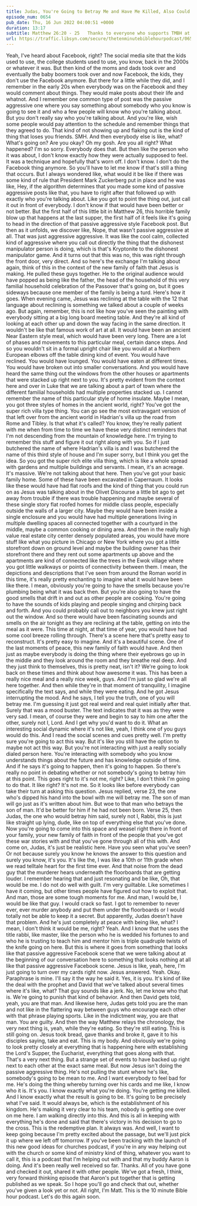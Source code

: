 ```yaml
---
title: Judas, You're Going to Betray Me and Have Me Killed, Also Could You Pass the Bread Andrew
episode_num: 0654
pub_date: Thu, 16 Jun 2022 04:00:51 +0000
duration: 13:17
subtitle: Matthew 26:20 - 25   Thanks to everyone who supports TMBH at  You're the reason we can all do this together!  Music written and performed by .
url: https://traffic.libsyn.com/secure/thetenminutebiblehourpodcast/0654_-_Judas_Youre_Going_to_Betray_Me_and_Have_Me_Killed_Also_Could_You_Pass_the_Bread_Andrew.mp3
---
```


 Yeah, I've heard about Facebook, right? The social media site that the kids used to use, the college students used to use, you know, back in the 2000s or whatever it was. But then kind of the moms and dads took over and eventually the baby boomers took over and now Facebook, the kids, they don't use the Facebook anymore. But there for a little while they did, and I remember in the early 20s when everybody was on the Facebook and they would comment about things. They would make posts about their life and whatnot. And I remember one common type of post was the passive aggressive one where you say something about somebody who you know is going to see it and who a few people will know who you're talking about. But you don't really say who you're talking about. And you're like, wish some people would pay attention to the schedule and remember things that they agreed to do. That kind of not showing up and flaking out is the kind of thing that loses you friends. SMH. And then everybody else is like, what? What's going on? Are you okay? Oh my gosh. Are you all right? What happened? I'm so sorry. Everybody does that. But then like the person who it was about, I don't know exactly how they were actually supposed to feel. It was a technique and hopefully that's worn off. I don't know. I don't do the Facebook thing anymore. So you'll have to let me know if that's still a thing that occurs. But I always wondered like, what would it be like if there was some kind of rule that President Mark Zuckerberg put in place and he was like, Hey, if the algorithm determines that you made some kind of passive aggressive posts like that, you have to right after that followed up with exactly who you're talking about. Like you got to point the thing out, just call it out in front of everybody. I don't know if that would have been better or not better. But the first half of this little bit in Matthew 26, this horrible family blow up that happens at the last supper, the first half of it feels like it's going to head in the direction of that passive aggressive style Facebook post. But then as it unfolds, we discover like, Nope, that wasn't passive aggressive at all. That was just aggressive aggressive. It was like the cool calm, collected kind of aggressive where you call out directly the thing that the dishonest manipulator person is doing, which is that's Kryptonite to the dishonest manipulator game. And it turns out that this was no, this was right through the front door, very direct. And so here's the exchange I'm talking about again, think of this in the context of the new family of faith that Jesus is making. He pulled these guys together. He to the original audience would have popped as being like the father, the head of the household of this very familial household celebration of the Passover that's going on, but it goes sideways because one member of the family is being a turd. Here's how it goes. When evening came, Jesus was reclining at the table with the 12 that language about reclining is something we talked about a couple of weeks ago. But again, remember, this is not like how you've seen the painting with everybody sitting at a big long board meeting table. And they're all kind of looking at each other up and down the way facing in the same direction. It wouldn't be like that famous work of art at all. It would have been an ancient Near Eastern style meal, which would have been very long. There are a lot of phases and movements to this particular meal, certain dance steps. And so you wouldn't sit in a formal upright chair like you would at a Northern European elbows off the table dining kind of event. You would have reclined. You would have lounged. You would have eaten at different times. You would have broken out into smaller conversations. And you would have heard the same thing out the windows from the other houses or apartments that were stacked up right next to you. It's pretty evident from the context here and over in Luke that we are talking about a part of town where the different familial households had multiple properties stacked up. I cannot remember the name of this particular style of home insulate. Maybe I mean, you got three styles of homes in the ancient world, right? You've got the super rich villa type thing. You can go see the most extravagant version of that left over from the ancient world in Hadrian's villa up the road from Rome and Tibley. Is that what it's called? You know, they're really patient with me when from time to time we have these very distinct reminders that I'm not descending from the mountain of knowledge here. I'm trying to remember this stuff and figure it out right along with you. So if I just butchered the name of where Hadrian's villa is and I was butchered the name of this third style of house and I'm super sorry, but I think you get the idea. So you got the super rich elite villa thing, which is like a whole spread with gardens and multiple buildings and servants. I mean, it's an acreage. It's massive. We're not talking about that here. Then you've got your basic family home. Some of these have been excavated in Capernaum. It looks like these would have had flat roofs and the kind of thing that you could run on as Jesus was talking about in the Olivet Discourse a little bit ago to get away from trouble if there was trouble happening and maybe several of these single story flat roofed homes for middle class people, especially outside the walls of a larger city. Maybe they would have been inside a single enclosure and you would have had multiple generations living in multiple dwelling spaces all connected together with a courtyard in the middle, maybe a common cooking or dining area. And then in the really high value real estate city center densely populated areas, you would have more stuff like what you picture in Chicago or New York where you got a little storefront down on ground level and maybe the building owner has their storefront there and they rent out some apartments up above and the apartments are kind of connected like the trees in the Ewok village where you got little walkways or points of connectivity between them. I mean, the depictions and descriptions that I've seen from around the Roman world in this time, it's really pretty enchanting to imagine what it would have been like there. I mean, obviously you're going to have the smells because you're plumbing being what it was back then. But you're also going to have the good smells that drift in and out as other people are cooking. You're going to have the sounds of kids playing and people singing and chirping back and forth. And you could probably call out to neighbors you knew just right out the window. And so there would have been fascinating sounds and smells on the air tonight as they are reclining at the table, getting on into the meal as it were. This time at night, at that time of year, you would have had some cool breeze rolling through. There's a scene here that's pretty easy to reconstruct. It's pretty easy to imagine. And it's a beautiful scene. One of the last moments of peace, this new family of faith would have. And then just as maybe everybody is doing the thing where their eyebrows go up in the middle and they look around the room and they breathe real deep. And they just think to themselves, this is pretty neat, isn't it? We're going to look back on these times and think about how awesome it was. This has been a really nice meal and a really nice week, guys. And I'm just so glad we're all here together. And then while they're in that moment of tranquility, I imagine specifically the text says, and while they were eating. And he got Jesus interrupting the mood. And he says, I tell you the truth, one of you will betray me. I'm guessing it just got real weird and real quiet initially after that. Surely that was a mood buster. The text indicates that it was as they were very sad. I mean, of course they were and begin to say to him one after the other, surely not I, Lord. And I get why you'd want to do it. What an interesting social dynamic where it's not like, yeah, I think one of you guys would do this. And I read the social scenes and cues pretty well. I'm pretty sure you're going to act this way. But it's like you still have the option to maybe not act this way. But you're not interacting with just a really socially dialed person here. You're interacting with somebody who you know understands things about the future and has knowledge outside of time. And if he says it's going to happen, then it's going to happen. So there's really no point in debating whether or not somebody's going to betray him at this point. This goes right to it's not me, right? Like, I don't think I'm going to do that. It like right? It's not me. So it looks like before everybody can take their turn at asking this question. Jesus replied, verse 23, the one who's dipped his hand into the bowl with me will betray me. The son of man will go just as it's written about him. But woe to that man who betrays the son of man. It'd be better for him if he had not been born. Verse 25, then Judas, the one who would betray him said, surely not I, Rabbi, this is just like straight up lying, dude, like on top of everything else that you've done. Now you're going to come into this space and weasel right there in front of your family, your new family of faith in front of the people that you've got these war stories with and that you've gone through all of this with. And come on, Judas, it's just be realistic here. Have you seen what you've seen? Or not because surely you know he knows the answer to this question and surely you know, it's you. It's like the, I was like a 10th or 11th grade when we read telltale heart for the first time ever. And that noise from the dead guy that the murderer hears underneath the floorboards that are getting louder. I remember hearing that and just resonating and be like, Oh, that would be me. I do not do well with guilt. I'm very guiltable. Like sometimes I have it coming, but other times people have figured out how to exploit that. And man, those are some tough moments for me. And man, I would be, I would be like that guy. I would crack so fast. I got to remember to never ever, ever murder anybody and put them under the floorboards or I would totally not be able to keep it a secret. But apparently, Judas doesn't have that problem. And he's just completely at peace with being like, what? I mean, I don't think it would be me, right? Yeah. And I know that he uses the title rabbi, like master, like the person who he is wedded his fortunes to and who he is trusting to teach him and mentor him is triple quadruple twists of the knife going on here. But this is where it goes from something that looks like that passive aggressive Facebook scene that we were talking about at the beginning of our conversation here to something that looks nothing at all like that passive aggressive Facebook scene. Jesus is like, yeah, here, I'm just going to turn over my cards right now. Jesus answered. Yeah. Okay. Paraphrase is mine. I'll say it the way he said it. Yes, it is you. It's kind of like the deal with the prophet and David that we've talked about several times where it's like, what? That guy sounds like a jerk. No, let me know who that is. We're going to punish that kind of behavior. And then David gets told, yeah, you are that man. And likewise here, Judas gets told you are the man and not like in the flattering way between guys who encourage each other with that phrase playing sports. Like in the indictment way, you are that man. You are guilty. And then the way Matthew relays the chronology, the very next thing is, yeah, while they're eating. So they're still eating. This is still going on. Jesus took bread, gave thanks and broke it, gave it to his disciples saying, take and eat. This is my body. And obviously we're going to look pretty closely at everything that is happening here with establishing the Lord's Supper, the Eucharist, everything that goes along with that. That's a very next thing. But a strange set of events to have backed up right next to each other at the exact same meal. But now Jesus isn't doing the passive aggressive thing. He's not pulling the stunt where he's like, somebody's going to be mean to me. And I want everybody to feel bad for me. He's doing the thing whereby turning over his cards and me like, I know who it is. It's you. I know exactly what you're doing. You're getting me killed. And I know exactly what the result is going to be. It's going to be precisely what I've said. It would always be, which is the establishment of his kingdom. He's making it very clear to his team, nobody is getting one over on me here. I am walking directly into this. And this is all in keeping with everything he's done and said that there's victory in his decision to go to the cross. This is the redemptive plan. It always was. And well, I want to keep going because I'm pretty excited about the passage, but we'll just pick it up where we left off tomorrow. If you've been tracking with the launch of this new good ideas for churches podcast, if you're in any way helping out with the church or some kind of ministry kind of thing, whatever you want to call it, this is a podcast that I'm helping out with and that my buddy Aaron is doing. And it's been really well received so far. Thanks. All of you have gone and checked it out, shared it with other people. We've got a fresh, I think, very forward thinking episode that Aaron's put together that is getting published as we speak. So I hope you'll go and check that out, whether you've given a look yet or not. All right, I'm Matt. This is the 10 minute Bible hour podcast. Let's do this again soon.